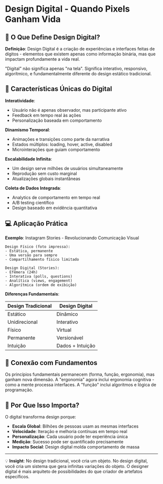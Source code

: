 # Design Digital - Quando Pixels Ganham Vida

## 🎯 O Que Define Design Digital?

**Definição**: Design Digital é a criação de experiências e interfaces feitas de dígitos - elementos que existem apenas como informação binária, mas que impactam profundamente a vida real.

"Digital" não significa apenas "na tela". Significa interativo, responsivo, algorítmico, e fundamentalmente diferente do design estático tradicional.

## 🔧 Características Únicas do Digital

**Interatividade**:
- Usuário não é apenas observador, mas participante ativo
- Feedback em tempo real às ações
- Personalização baseada em comportamento

**Dinamismo Temporal**:
- Animações e transições como parte da narrativa
- Estados múltiplos: loading, hover, active, disabled
- Microinterações que guiam comportamento

**Escalabilidade Infinita**:
- Um design serve milhões de usuários simultaneamente
- Reprodução sem custo marginal
- Atualizações globais instantâneas

**Coleta de Dados Integrada**:
- Analytics de comportamento em tempo real
- A/B testing científico
- Design baseado em evidência quantitativa

## 💻 Aplicação Prática

**Exemplo**: Instagram Stories - Revolucionando Comunicação Visual

```
Design Físico (foto impressa):
- Estática, permanente
- Uma versão para sempre
- Compartilhamento físico limitado

Design Digital (Stories):
- Efêmera (24h)
- Interativa (polls, questions)
- Analítica (views, engagement)
- Algorítmica (ordem de exibição)
```

**Diferenças Fundamentais**:

| Design Tradicional | Design Digital |
|-------------------|----------------|
| Estático | Dinâmico |
| Unidirecional | Interativo |
| Físico | Virtual |
| Permanente | Versionável |
| Intuição | Dados + Intuição |

## 🔗 Conexão com Fundamentos

Os princípios fundamentais permanecem (forma, função, ergonomia), mas ganham nova dimensão. A "ergonomia" agora inclui ergonomia cognitiva - como a mente processa interfaces. A "função" inclui algoritmos e lógica de programação.

## 🧠 Por Que Isso Importa?

O digital transforma design porque:
- **Escala Global**: Bilhões de pessoas usam as mesmas interfaces
- **Velocidade**: Iteração e melhoria contínuas em tempo real
- **Personalização**: Cada usuário pode ter experiência única
- **Medição**: Sucesso pode ser quantificado precisamente
- **Impacto Social**: Design digital molda comportamento de massa

---
💡 **Insight**: No design tradicional, você cria um objeto. No design digital, você cria um sistema que gera infinitas variações do objeto. O designer digital é mais arquiteto de possibilidades do que criador de artefatos específicos.